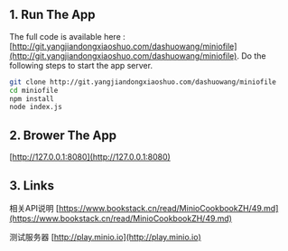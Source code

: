  
## 1. Run The App

The full code is available here :
  [http://git.yangjiandongxiaoshuo.com/dashuowang/miniofile](http://git.yangjiandongxiaoshuo.com/dashuowang/miniofile).  Do the following steps to start the app server.

  ```sh
  git clone http://git.yangjiandongxiaoshuo.com/dashuowang/miniofile
  cd miniofile
  npm install
  node index.js
  ```

## 2. Brower The App

   [http://127.0.0.1:8080](http://127.0.0.1:8080)
   
## 3. Links

相关API说明
[https://www.bookstack.cn/read/MinioCookbookZH/49.md](https://www.bookstack.cn/read/MinioCookbookZH/49.md)

测试服务器
[http://play.minio.io](http://play.minio.io)
